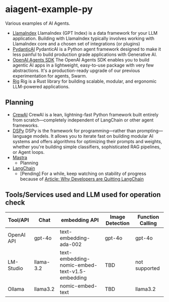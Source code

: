 # aiagent-example-py

Various examples of AI Agents.

- [LlamaIndex](https://www.llamaindex.ai/)
   LlamaIndex (GPT Index) is a data framework for your LLM application. Building with LlamaIndex typically involves working with LlamaIndex core and a chosen set of integrations (or plugins)
- [PydanticAI](https://ai.pydantic.dev/)
   PydanticAI is a Python agent framework designed to make it less painful to build production grade applications with Generative AI.
- [OpenAI Agents SDK](https://openai.github.io/openai-agents-python/)
   The OpenAI Agents SDK enables you to build agentic AI apps in a lightweight, easy-to-use package with very few abstractions. It's a production-ready upgrade of our previous experimentation for agents, Swarm.
- [Rig](https://rig.rs/)
   Rig is a Rust library for building scalable, modular, and ergonomic LLM-powered applications.

## Planning

- [CrewAI](https://docs.crewai.com/introduction)
   CrewAI is a lean, lightning-fast Python framework built entirely from scratch—completely independent of LangChain or other agent frameworks.
- [DSPy](https://dspy.ai/)
   DSPy is the framework for programming—rather than prompting—language models. It allows you to iterate fast on building modular AI systems and offers algorithms for optimizing their prompts and weights, whether you're building simple classifiers, sophisticated RAG pipelines, or Agent loops.
- [Mastra](https://github.com/mastra-ai/mastra)
  - Planning
- [LangChain](https://www.langchain.com/)
  - [Pending] For a while, keep watching on stability of progress because of [Article: Why Developers are Quitting LangChain](https://analyticsindiamag.com/ai-features/why-developers-are-quitting-langchain/)

## Tools/Services used and LLM used for operation check

| Tool/API   | Chat      | embedding API                                  | Image Detection | Function Calling |
| ---------- | --------- | ---------------------------------------------- | --------------- | ---------------- |
| OpenAI API | gpt-4o    | text-embedding-ada-002                         | gpt-4o          | gpt-4o           |
| LM-Studio  | llama-3.2 | text-embedding-nomic-embed-text-v1.5-embedding | TBD             | not supported    |
| Ollama     | llama3.2  | nomic-embed-text                               | TBD             | llama3.2         |
